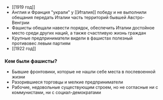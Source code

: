- [[1919 год]] 
- Англия и Франция "украли" у [[Италия]] победу и не выполнили обещания передать Италии часть территорий бывшей Австро-Венгрии
- Фашисты обещали навести порядок, обеспечить Италии достойное место среди других наций, а также счастливую жизнь граждан
- Крупные предприниматели видели в фашистах полезный противовес левым партиям
- [[1922 год]] 
### Кем были фашисты?
- Бывшие фронтовики, которые не нашли себе места в послевоенной жизни
- Разорившиеся торговцы и мелкие предприниматели
- Рабочие, недовольные существующим строем, но не согласные ни с коммунистами, ни с социал-демократами